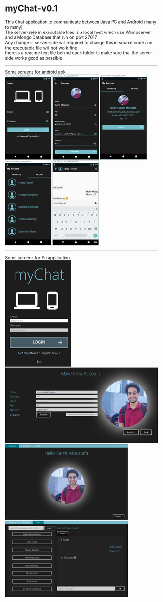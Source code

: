 # myChat-v0.1
This Chat application to communicate between Java PC and Android (many to many)
<br/>
The server-side in executable files is a local host which use Wampserver and a Mongo Database that run on port 27017
<br/>
Any change in server-side will required to change this in source code and the executable file will not work fine
<br/>
there is a readme text file behind each folder to make sure that the server-side works good as possible
<br/>
<hr/>
Some screens for android apk
<br/>
<img src="https://github.com/SamirMoustafa/myChat-v0.1/blob/8f45af85a2b3505012db76d0c70e005466763bdf/Screens/Mob%231.png?raw=true" height="280"/>
<img src="https://github.com/SamirMoustafa/myChat-v0.1/blob/8f45af85a2b3505012db76d0c70e005466763bdf/Screens/Mob%232.png?raw=true" height="280"/>
<img src="https://github.com/SamirMoustafa/myChat-v0.1/blob/8f45af85a2b3505012db76d0c70e005466763bdf/Screens/Mob%233.png?raw=true" height="280"/>
<img src="https://github.com/SamirMoustafa/myChat-v0.1/blob/8f45af85a2b3505012db76d0c70e005466763bdf/Screens/Mob%234.png?raw=true" height="280"/>
<img src="https://github.com/SamirMoustafa/myChat-v0.1/blob/8f45af85a2b3505012db76d0c70e005466763bdf/Screens/Mob%235.png?raw=true" height="280"/>
<br/>
<hr/>
Some screens for Pc application
<br/>
<img src="https://github.com/SamirMoustafa/myChat-v0.1/blob/8f45af85a2b3505012db76d0c70e005466763bdf/Screens/Pc%231.png?raw=true" height="350"/>
<img src="https://github.com/SamirMoustafa/myChat-v0.1/blob/8f45af85a2b3505012db76d0c70e005466763bdf/Screens/Pc%232.png?raw=true" height="250"/>
<img src="https://github.com/SamirMoustafa/myChat-v0.1/blob/8f45af85a2b3505012db76d0c70e005466763bdf/Screens/Pc%233.png?raw=true" height="250"/>
<img src="https://github.com/SamirMoustafa/myChat-v0.1/blob/8f45af85a2b3505012db76d0c70e005466763bdf/Screens/Pc%234.png?raw=true" height="250"/>
